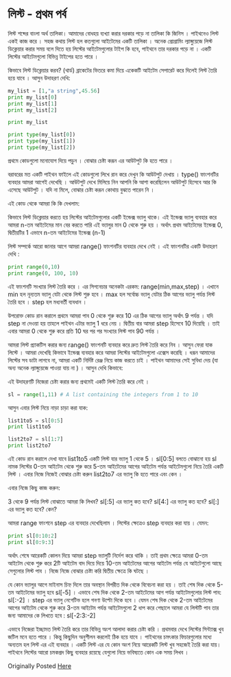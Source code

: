 # লিস্ট - প্রথম পর্ব

লিস্ট শব্দের বাংলা অর্থ তালিকা। আমাদের বোধহয় ব্যখ্যা করার দরকার পড়ে না তালিকা কি জিনিস । পাইথনেও লিস্ট একই কাজ করে । সহজ কথায় লিস্ট হল কতগুলো আইটেমের একটি তালিকা । অনেক প্রোগ্রামিং ল্যাঙ্গুয়েজে লিস্ট ডিক্লেয়ার করার সময় বলে দিতে হয় লিস্টের আইটেমগুলোর টাইপ কি হবে, পাইথনে তার দরকার পড়ে না । একটি লিস্টের আইটেমগুলো বিভিন্ন টাইপের হতে পারে ।

কিভাবে লিস্ট ডিক্লেয়ার করব? (থার্ড) ব্রাকেটের ভিতরে কমা দিয়ে একেকটি আইটেম সেপারেট করে দিলেই লিস্ট তৈরি হয়ে যাবে । আসুন উদাহরণ দেখি:

```python
my_list = [1,"a string",45.56]
print my_list[0]
print my_list[1]
print my_list[2]

print my_list

print type(my_list[0])
print type(my_list[1])
print type(my_list[2])
```

প্রথমে কোডগুলো মনোযোগ দিয়ে পড়ুন । বোঝার চেষ্টা করূন এর আউটপুট কি হতে পারে ।

বরাবরের মত একটি পাইথন ফাইলে এই কোডগুলো লিখে রান করে দেখুন কি আউটপুট দেখায় । type() ফাংশনটির ব্যবহার আমরা আগেই দেখেছি । আউটপুট দেখে মিলিয়ে নিন আপনি কি আশা করেছিলেন আউটপুট হিসেবে আর কি এসেছে আউটপুট । যদি না মিলে, বোঝার চেষ্টা করূন কোথায় বুঝতে পারেন নি ।

এই কোড থেকে আমরা কি কি দেখলাম:

কিভাবে লিস্ট ডিক্লেয়ার করতে হয়
লিস্টের আইটেমগুলোর একটি ইন্ডেক্স ভ্যালু থাকে। এই ইন্ডেক্স ভ্যালু ব্যবহার করে আমরা n-তম আইটেমের মান বের করতে পারি
এই ভ্যালুর মান 0 থেকে শুরু হয় । অর্থাৎ প্রথম আইটেমের ইন্ডেক্স 0, দ্বিতীয়টির 1 এভাবে n-তম আইটেমের ইন্ডেক্স (n-1)

লিস্ট সম্পর্কে আরো জানার আগে আমরা range() ফাংশনটির ব্যবহার দেখে নেই । এই ফাংশনটির একটি উদাহরণ দেখি :

```python
print range(0,10)
print range(0, 100, 10)
```

এই ফাংশনটি সংখ্যার লিস্ট তৈরি করে । এর সিগনেচার অনেকটা এরকম: range(min,max,step) । এখানে min হল নূন্যতম ভ্যালু যেটা থেকে লিস্ট শুরু হবে । max হল সর্বোচ্চ ভ্যালু যেটার ঠিক আগের ভ্যালু পর্যন্ত লিস্ট তৈরি হবে । step হল মধ্যবর্তী ব্যবধান ।

উপরোক্ত কোড রান করালে প্রথমে আমরা পাব 0 থেকে শুরু করে 10 এর ঠিক আগের ভ্যালু অর্থাৎ 9 পর্যন্ত । যদি step না দেওয়া হয় তাহলে পাইথন এটার ভ্যালু 1 ধরে নেয় । দ্বিতীয় বার আমরা step হিসেবে 10 দিয়েছি । তাই এবার আমরা 0 থেকে শুরু করে প্রতি 10 ঘর পর পর সংখ্যার লিস্ট পাব 90 পর্যন্ত ।

আমরা লিস্ট প্র্যাকটিস করার জন্য range() ফাংশনটি ব্যবহার করে দ্রুত লিস্ট তৈরি করে নিব । আসুন ফেরা যাক লিস্টে । আমরা দেখেছি কিভাবে ইন্ডেক্স ব্যবহার করে আমরা লিস্টের আইটেমগুলো এক্সেস করেছি । ধরূন আমাদের লিস্টের সব ডাটা লাগবে না, আমরা একটি নির্দিষ্ট রেঞ্জ নিয়ে কাজ করতে চাই । পাইথন আমাদের সেই সুবিধা দেয় (যা অন্য অনেক ল্যাঙ্গুয়েজে পাওয়া যায় না ) । আসুন দেখি কিভাবে:

এই উদাহরণটি নিজেরা চেষ্টা করার জন্য প্রথমেই একটি লিস্ট তৈরি করে নেই ।

```python
sl = range(1,11) # A list containing the integers from 1 to 10
```

আসুন এবার লিস্ট নিয়ে নাড়া চাড়া করা যাক:

```python
list1to5 = sl[0:5]
print list1to5

list2to7 = sl[1:7]
print list2to7
```

এই কোড রান করালে দেখা যাবে list1to5 একটি লিস্ট যার ভ্যালু 1 থেকে 5 । sl[0:5] বলতে বোঝানো হয় sl নামক লিস্টের 0-তম আইটেম থেকে শুরু করে 5-তম আইটেমের আগের আইটেম পর্যন্ত আইটেমগুলো নিয়ে তৈরি একটি লিস্ট । এবার নিজে নিজেই বোঝার চেষ্টা করুন list2to7 এর ভ্যালু কি হতে পারে এবং কেন ।

এবার নিজে কিছু কাজ করুন:

3 থেকে 9 পর্যন্ত লিস্ট বোঝাতে আমরা কি লিখব?
sl[:5] এর ভ্যালু কত হবে?
sl[4:] এর ভ্যালু কত হবে?
sl[:] এর ভ্যালু কত হবে? কেন?

আমরা range ফাংশনে step এর ব্যবহার দেখেছিলাম । লিস্টের ক্ষেত্রেও step ব্যবহার করা যায় । যেমন:

```python
print sl[0:10:2]
print sl[0:9:3]
```

অর্থাৎ শেষে আরেকটি কোলন দিয়ে আমরা step ভ্যালুটি নির্দেশ করে থাকি । তাই প্রথম ক্ষেত্রে আমরা 0-তম আইটেম থেকে শুরু করে 2টি আইটেম বাদ দিয়ে দিয়ে 10-তম আইটেমের আগের আইটেম পর্যন্ত যে আইটেগুলো আছে সেগুলোর লিস্ট পাব । নিজে নিজে বোঝার চেষ্টা করি দ্বিতীয় ক্ষেত্রে কি ঘটছে ।

যে কোন ভ্যালুর আগে মাইনাস চিহ্ন দিলে তার অবস্থান বিপরীত দিক থেকে বিবেচনা করা হয় । তাই শেষ দিক থেকে 5-তম আইটেমের ভ্যালু হবে sl[-5] । এভাবে শেষ দিক থেকে 2-তম আইটেমের আগ পর্যন্ত আইটেমগুলোর লিস্ট পাব: sl[:-2] । step এর ভ্যালু নেগেটিভ হলে গনণা উল্টো দিকে হবে । যেমন শেষ দিক থেকে 2-তম আইটেমের আগের আইটেম থেকে শুরু করে 3-তম আইটেম পর্যন্ত আইটেমগুলো 2 ধাপ করে পেছালে আমরা যে লিস্টটি পাব তার জন্য আমাদের কে লিখতে হবে : sl[-2:3:-2]

এভাবে নিজেরা ইচ্ছামত লিস্ট তৈরি করে তার বিভিন্ন অংশ আলাদা করার চেষ্টা করি । প্রথমবার দেখে লিস্টের সিন্ট্যাক্স খুব জটিল মনে হতে পারে । কিন্তু কিছুদিন অনুশীলন করলেই ঠিক হয়ে যাবে । পাইথনের চমৎকার ফিচারগুলোর মধ্যে অন্যতম হল লিস্ট এর এই ব্যবহার । একটি লিস্ট এর যে কোন অংশ নিয়ে আরেকটি লিস্ট খুব সহজেই তৈরি করা যায়। পাইথনে লিস্টের আরো চমকপ্রদ কিছু ব্যবহার রয়েছে যেগুলো নিয়ে ভবিষ্যতে কোন এক সময় লিখব ।

Originally Posted [Here](http://www.masnun.com/2011/07/19/python-in-bangla-list.html)
